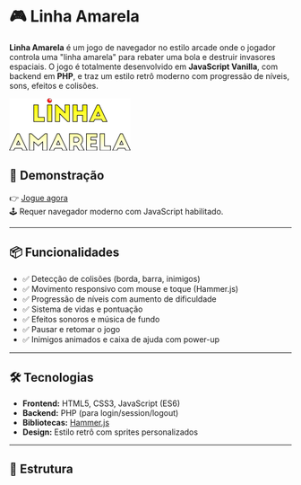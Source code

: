 # 🎮 Linha Amarela

**Linha Amarela** é um jogo de navegador no estilo arcade onde o jogador controla uma "linha amarela" para rebater uma bola e destruir invasores espaciais. O jogo é totalmente desenvolvido em **JavaScript Vanilla**, com backend em **PHP**, e traz um estilo retrô moderno com progressão de níveis, sons, efeitos e colisões.

![screenshot](./img/logo-linhaamarela.png)

## 🚀 Demonstração

👉 [Jogue agora](https://oliver.liveblog365.com/jogos/linhaamarela/)  
🕹️ Requer navegador moderno com JavaScript habilitado.

---

## 📦 Funcionalidades

- ✅ Detecção de colisões (borda, barra, inimigos)
- ✅ Movimento responsivo com mouse e toque (Hammer.js)
- ✅ Progressão de níveis com aumento de dificuldade
- ✅ Sistema de vidas e pontuação
- ✅ Efeitos sonoros e música de fundo
- ✅ Pausar e retomar o jogo
- ✅ Inimigos animados e caixa de ajuda com power-up

---

## 🛠️ Tecnologias

- **Frontend:** HTML5, CSS3, JavaScript (ES6)
- **Backend:** PHP (para login/session/logout)
- **Bibliotecas:** [Hammer.js](https://hammerjs.github.io/)
- **Design:** Estilo retrô com sprites personalizados

---

## 📁 Estrutura


